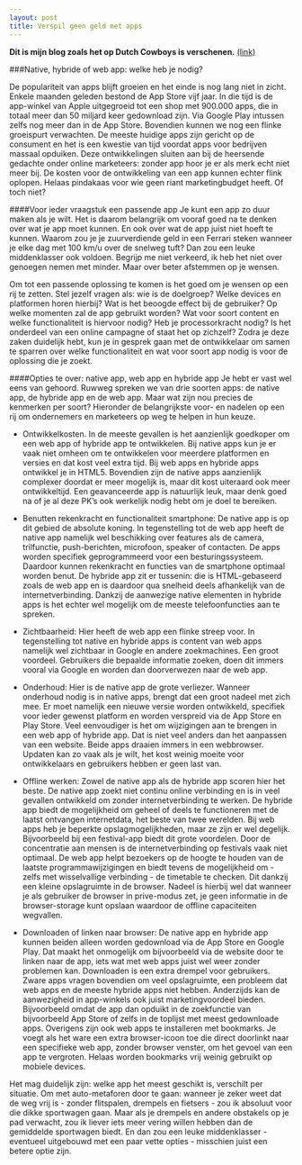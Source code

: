 ```yaml
---
layout: post
title: Verspil geen geld met apps
---
```

**Dit is mijn blog zoals het op Dutch Cowboys is verschenen.** [(link)](http://www.dutchcowboys.nl/mobile/30455)

###Native, hybride of web app: welke heb je nodig?

De populariteit van apps blijft groeien en het einde is nog lang niet in zicht. Enkele maanden geleden bestond de App Store vijf jaar. In die tijd is de app-winkel van Apple uitgegroeid tot een shop met 900.000 apps, die in totaal meer dan 50 miljard keer gedownload zijn. Via Google Play intussen zelfs nog meer dan in de App Store. Bovendien kunnen we nog een flinke groeispurt verwachten. De meeste huidige apps zijn gericht op de consument en het is een kwestie van tijd voordat apps voor bedrijven massaal opduiken. Deze ontwikkelingen sluiten aan bij de heersende gedachte onder online marketeers: zonder app hoor je er als merk echt niet meer bij. De kosten voor de ontwikkeling van een app kunnen echter flink oplopen. Helaas pindakaas voor wie geen riant marketingbudget heeft. Of toch niet?

####Voor ieder vraagstuk een passende app
Je kunt een app zo duur maken als je wilt. Het is daarom belangrijk om vooraf goed na te denken over wat je app moet kunnen. En ook over wat de app juist niet hoeft te kunnen. Waarom zou je je zuurverdiende geld in een Ferrari steken wanneer je elke dag met 100 km/u over de snelweg tuft? Dan zou een leuke middenklasser ook voldoen. Begrijp me niet verkeerd, ik heb het niet over genoegen nemen met minder. Maar over beter afstemmen op je wensen.

Om tot een passende oplossing te komen is het goed om je wensen op een rij te zetten. Stel jezelf vragen als: wie is de doelgroep? Welke devices en platformen horen hierbij? Wat is het beoogde effect bij de gebruiker? Op welke momenten zal de app gebruikt worden? Wat voor soort content en welke functionaliteit is hiervoor nodig? Heb je processorkracht nodig? Is het onderdeel van een online campagne of staat het op zichzelf? Zodra je deze zaken duidelijk hebt, kun je in gesprek gaan met de ontwikkelaar om samen te sparren over welke functionaliteit en wat voor soort app nodig is voor de oplossing die je zoekt.

####Opties te over: native app, web app en hybride app
Je hebt er vast wel eens van gehoord. Ruwweg spreken we van drie soorten apps: de native app, de hybride app en de web app. Maar wat zijn nou precies de kenmerken per soort? Hieronder de belangrijkste voor- en nadelen op een rij om ondernemers en marketeers op weg te helpen in hun keuze.

- Ontwikkelkosten. In de meeste gevallen is het aanzienlijk goedkoper om een web app of hybride app te ontwikkelen. Bij native apps kun je er vaak niet omheen om te ontwikkelen voor meerdere platformen en versies en dat kost veel extra tijd. Bij web apps en hybride apps ontwikkel je in HTML5. Bovendien zijn de native apps aanzienlijk complexer doordat er meer mogelijk is, maar dit kost uiteraard ook meer ontwikkeltijd. Een geavanceerde app is natuurlijk leuk, maar denk goed na of je al deze PK’s ook werkelijk nodig hebt om je doel te bereiken.

- Benutten rekenkracht en functionaliteit smartphone: De native app is op dit gebied de absolute koning. In tegenstelling tot de web app heeft de native app namelijk wel beschikking over features als de camera, trilfunctie, push-berichten, microfoon, speaker of contacten. De apps worden specifiek geprogrammeerd voor een besturingssysteem. Daardoor kunnen rekenkracht en functies van de smartphone optimaal worden benut. De hybride app zit er tussenin: die is HTML-gebaseerd zoals de web app en is daardoor qua snelheid deels afhankelijk van de internetverbinding. Dankzij de aanwezige native elementen in hybride apps is het echter wel mogelijk om de meeste telefoonfuncties aan te spreken.

- Zichtbaarheid: Hier heeft de web app een flinke streep voor. In tegenstelling tot native en hybride apps is content van web apps namelijk wel zichtbaar in Google en andere zoekmachines. Een groot voordeel. Gebruikers die bepaalde informatie zoeken, doen dit immers vooral via Google en worden dan doorverwezen naar de web app.

- Onderhoud: Hier is de native app de grote verliezer. Wanneer onderhoud nodig is in native apps, brengt dat een groot nadeel met zich mee. Er moet namelijk een nieuwe versie worden ontwikkeld, specifiek voor ieder gewenst platform en worden verspreid via de App Store en Play Store. Veel eenvoudiger is het om wijzigingen aan te brengen in een web app of hybride app. Dat is niet veel anders dan het aanpassen van een website. Beide apps draaien immers in een webbrowser. Updaten kan zo vaak als je wilt, het kost weinig moeite voor ontwikkelaars en gebruikers hebben er geen last van.

- Offline werken: Zowel de native app als de hybride app scoren hier het beste. De native app zoekt niet continu online verbinding en is in veel gevallen ontwikkeld om zonder internetverbinding te werken. De hybride app biedt de mogelijkheid om geheel of deels te functioneren met de laatst ontvangen internetdata, het beste van twee werelden. Bij web apps heb je beperkte opslagmogelijkheden, maar ze zijn er wel degelijk. Bijvoorbeeld bij een festival-app biedt dit grote voordelen. Door de concentratie aan mensen is de internetverbinding op festivals vaak niet optimaal. De web app helpt bezoekers op de hoogte te houden van de laatste programmawijzigingen en biedt tevens de mogelijkheid om - zelfs met wisselvallige verbinding - de timetable te checken. Dit dankzij een kleine opslagruimte in de browser. Nadeel is hierbij wel dat wanneer je als gebruiker de browser in prive-modus zet, je geen informatie in de browser-storage kunt opslaan waardoor de offline capaciteiten wegvallen.

- Downloaden of linken naar browser: De native app en hybride app kunnen beiden alleen worden gedownload via de App Store en Google Play. Dat maakt het onmogelijk om bijvoorbeeld via de website door te linken naar de app, iets wat met web apps juist wel weer zonder problemen kan. Downloaden is een extra drempel voor gebruikers. Zware apps vragen bovendien om veel opslagruimte, een probleem dat web apps en de meeste hybride apps niet hebben. Anderzijds kan de aanwezigheid in app-winkels ook juist marketingvoordeel bieden. Bijvoorbeeld omdat de app dan opduikt in de zoekfunctie van bijvoorbeeld App Store of zelfs in de toplijst met meest gedownloade apps. Overigens zijn ook web apps te installeren met bookmarks. Je voegt als het ware een extra browser-icoon toe die direct doorlinkt naar een specifieke web app, zonder browser venster, om het gevoel van een app te vergroten. Helaas worden bookmarks vrij weinig gebruikt op mobiele devices.



Het mag duidelijk zijn: welke app het meest geschikt is, verschilt per situatie. Om met auto-metaforen door te gaan: wanneer je zeker weet dat de weg vrij is - zonder flitspalen, drempels en fietsers - zou ik absoluut voor die dikke sportwagen gaan. Maar als je drempels en andere obstakels op je pad verwacht, zou ik liever iets meer vering willen hebben dan de gemiddelde sportwagen biedt. En dan zou een leuke middenklasser - eventueel uitgebouwd met een paar vette opties - misschien juist een betere optie zijn.
